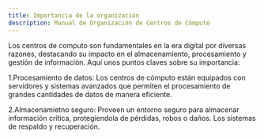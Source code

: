 ```yaml
---
title: Importancia de la organización
description: Manual de Organización de Centros de Cómputo
---
```


Los centros de computo son fundamentales en la era digital por diversas razones, destacando su impacto en el almacenamiento, procesamiento y gestión de información. Aquí unos puntos claves sobre su importancia:

1.Procesamiento de datos: Los centros de cómputo están equipados con servidores y sistemas avanzados que permiten el procesamiento de grandes cantidades de datos de manera eficiente.

2.Almacenamietno seguro: Proveen un entorno seguro para almacenar información crítica, protegiendola de pérdidas, robos o daños. Los sistemas de respaldo y recuperación.
